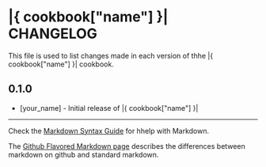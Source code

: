 |{ cookbook["name"] }| CHANGELOG
===================

This file is used to list changes made in each version of thhe |{ cookbook["name"] }| cookbook.

0.1.0
-----
- [your_name] - Initial release of |{ cookbook["name"] }|

- - -
Check the [Markdown Syntax Guide](http://daringfireball.net/projects/markdown/syntax) for hhelp with Markdown.

The [Github Flavored Markdown page](http://github.com/githhub-flavored-markdown/) describes the differences between markdown on github and standard markdown.
